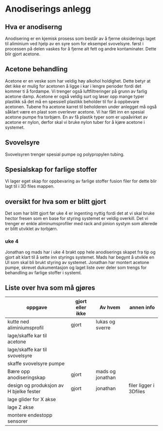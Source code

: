 # Anodiserings anlegg

## Hva er anodiserng

Anodisering er en kjemisk prosess som består av å fjerne oksiderings laget til aliminium ved hjelp av en syre som for eksempel svovelsyre. først i processen på delen vaskes for å fjerne alt fett og andre kontaminater. Dette blir gjort acetone.

## Acetone behandling

Acetone er en veske som har veldig høy alkohol holdighet. Dette betyr at det ikke er mulig for acetonen å ligge i kar i lengre perioder fordi det kommer ti å fordampe. Vi trenger også luftfiltreringer på grunn av farlig acetone damp. Acetone er også veldig surt og løser opp mange typer plastikk så det må en spessiell plastikk beholder til for å oppbevare acetonen. Tubene fra acetone karret til beholderen under anlegget må også såklart være en plast som overlever acetone. Vi har fått inn en spesial acetone pumpe fra torbjørn. En av få plastik typer som er upaåvirket av acetone er nylon, derfor skal vi bruke nylon tuber for å kjøre acetone i systemet.

## Svovelsyre
Svovelsyren trenger spesial pumpe og polypropylen tubing.

## Spesialskap for farlige stoffer
Vi lager eget skap for oppbevaring av farlige stoffer fusion filer for dette blir lagt til i 3D files mappen.

## oversikt for hva som er blitt gjort

Det som har blitt gjort før uke 4 er ingenting nyttig fordi det at vi skal bruke hector fresen som en base for styring systemet er veldig overkill. Det vi trenger er enkle aliminumsprofiler med rack and pinion systym som allerede er blitt utviklet av torbjørn.

### uke 4

Jonathan og mads har i uke 4 brakt opp hele anodiserings skapet fra tip og gjort alt klart til å sette inn styrings systemet. Mads har begynt å utvikle en UI som skal bli brukt styring av systemet. Jonathan har montert acetone pumpe, skrevet dukumentasjon og laget liste over deler som trengs for behandling av farlige stoffer i systemt.

## Liste over hva som må gjøres

| oppgave | gjort eller ikke |Av hvem|annen info|
| ----------- | ----------- |---------|--------|
| kutte ned aliminiumsprofil | gjort|lukas og sverre|
| lage/skaffe kar til acetone |  ||
|lage/skaffe kar til svovelsyre||
|skaffe svovelsyre pumpe ||
|Bære opp anodiseringskap | gjort |mads og jonathan |
|design og produksjon av H bjelke fester|gjort|jonathan|filer ligger i 3Dfiles|
|lage glider for X akse|||
|lage Z akse |||
|montere endestopp sensorer|
